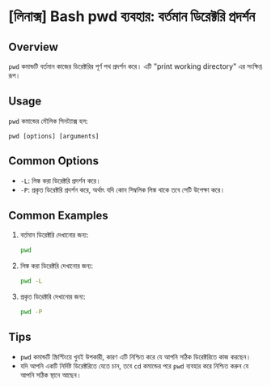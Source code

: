 # [লিনাক্স] Bash pwd ব্যবহার: বর্তমান ডিরেক্টরি প্রদর্শন

## Overview
`pwd` কমান্ডটি বর্তমান কাজের ডিরেক্টরির পূর্ণ পথ প্রদর্শন করে। এটি "print working directory" এর সংক্ষিপ্ত রূপ।

## Usage
`pwd` কমান্ডের মৌলিক সিনট্যাক্স হল:

```
pwd [options] [arguments]
```

## Common Options
- `-L`: লিঙ্ক করা ডিরেক্টরি প্রদর্শন করে।
- `-P`: প্রকৃত ডিরেক্টরি প্রদর্শন করে, অর্থাৎ যদি কোন সিম্বলিক লিঙ্ক থাকে তবে সেটি উপেক্ষা করে।

## Common Examples
1. বর্তমান ডিরেক্টরি দেখানোর জন্য:
   ```bash
   pwd
   ```

2. লিঙ্ক করা ডিরেক্টরি দেখানোর জন্য:
   ```bash
   pwd -L
   ```

3. প্রকৃত ডিরেক্টরি দেখানোর জন্য:
   ```bash
   pwd -P
   ```

## Tips
- `pwd` কমান্ডটি স্ক্রিপ্টিংয়ে খুবই উপকারী, কারণ এটি নিশ্চিত করে যে আপনি সঠিক ডিরেক্টরিতে কাজ করছেন।
- যদি আপনি একটি নির্দিষ্ট ডিরেক্টরিতে যেতে চান, তবে `cd` কমান্ডের পরে `pwd` ব্যবহার করে নিশ্চিত করুন যে আপনি সঠিক স্থানে আছেন।